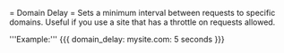 = Domain Delay =
Sets a minimum interval between requests to specific domains. Useful if you use a site that has a throttle on requests allowed.

'''Example:'''
{{{
domain_delay:
  mysite.com: 5 seconds
}}}